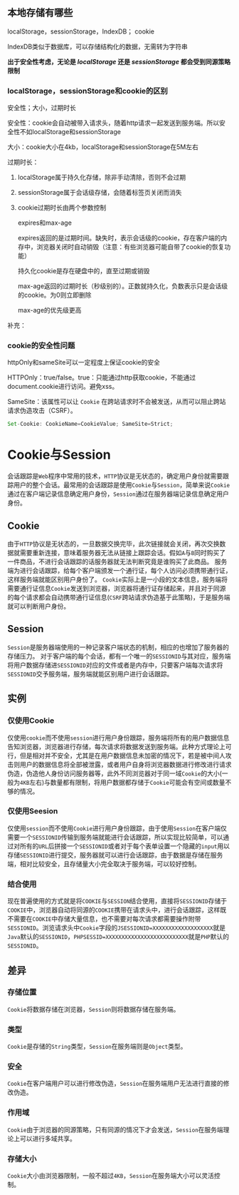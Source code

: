 ## 本地存储有哪些

localStorage，sessionStorage，IndexDB； cookie

IndexDB类似于数据库，可以存储结构化的数据，无需转为字符串

**出于安全性考虑，无论是 *localStorage* 还是 *sessionStorage* 都会受到同源策略限制**

### localStorage，sessionStorage和cookie的区别

安全性；大小，过期时长

安全性：cookie会自动被带入请求头，随着http请求一起发送到服务端。所以安全性不如localStorage和sessionStorage

大小：cookie大小在4kb，localStorage和sessionStorage在5M左右

过期时长：

1. localStorage属于持久化存储，除非手动清除，否则不会过期

2. sessionStorage属于会话级存储，会随着标签页关闭而消失

3. cookie过期时长由两个参数控制

   expires和max-age

   expires返回的是过期时间。缺失时，表示会话级的cookie，存在客户端的内存中，浏览器关闭时自动销毁（注意：有些浏览器可能自带了cookie的恢复功能）

   持久化cookie是存在硬盘中的，直至过期或销毁

   max-age返回的过期时长（秒级别的）。正数就持久化，负数表示只是会话级的cookie。为0则立即删除

   max-age的优先级更高

补充：

### cookie的安全性问题

httpOnly和sameSite可以一定程度上保证cookie的安全

HTTPOnly：true/false。true：只能通过http获取cookie，不能通过document.cookie进行访问。避免xss。

SameSite：该属性可以让 `Cookie` 在跨站请求时不会被发送，从而可以阻止跨站请求伪造攻击（CSRF）。

```js
Set-Cookie: CookieName=CookieValue; SameSite=Strict;
```

# 

# Cookie与Session

会话跟踪是`Web`程序中常用的技术，`HTTP`协议是无状态的，确定用户身份就需要跟踪用户的整个会话。最常用的会话跟踪是使用`Cookie`与`Session`，简单来说`Cookie`通过在客户端记录信息确定用户身份，`Session`通过在服务器端记录信息确定用户身份。

## Cookie

由于`HTTP`协议是无状态的，一旦数据交换完毕，此次链接就会关闭，再次交换数据就需要重新连接，意味着服务器无法从链接上跟踪会话。假如`A`与`B`同时购买了一件商品，不进行会话跟踪的话服务器就无法判断究竟是谁购买了此商品。
服务端为进行会话跟踪，给每个客户端颁发一个通行证，每个人访问必须携带通行证，这样服务端就能区别用户身份了。
`Cookie`实际上是一小段的文本信息，服务端将需要通行证信息`Cookie`发送到浏览器，浏览器将通行证存储起来，并且对于同源的每个请求都会自动携带通行证信息(`CSRF`跨站请求伪造基于此策略)，于是服务端就可以判断用户身份。

## Session

`Session`是服务器端使用的一种记录客户端状态的机制，相应的也增加了服务器的存储压力。
对于客户端的每个会话，都有一个唯一的`SESSIONID`与其对应，服务端将用户数据存储进`SESSIONID`对应的文件或者是内存中，只要客户端每次请求将`SESSIONID`交予服务端，服务端就能区别用户进行会话跟踪。

## 实例

### 仅使用Cookie

仅使用`cookie`而不使用`session`进行用户身份跟踪，服务端将所有的用户数据信息告知浏览器，浏览器进行存储，每次请求将数据发送到服务端。此种方式理论上可行，但是相对并不安全，尤其是在用户数据信息未加密的情况下，若是被中间人攻击则用户的数据信息将全部被泄露，或者用户自身将浏览器数据进行修改进行请求伪造，伪造他人身份访问服务器等，此外不同浏览器对于同一域`Cookie`的大小(一般为`4KB`左右)与数量都有限制，将用户数据都存储于`Cookie`可能会有空间或数量不够的情况。

### 仅使用Seesion

仅使用`session`而不使用`Cookie`进行用户身份跟踪，由于使用`Session`在客户端仅需要一个`SESSIONID`传输到服务端就能进行会话跟踪，所以实现比较简单，可以通过对所有的`URL`后拼接一个`SESSIONID`或者对于每个表单设置一个隐藏的`input`用以存储`SESSIONID`进行提交，服务器就可以进行会话跟踪，由于数据是存储在服务端，相对比较安全，且存储量大小完全取决于服务端，可以较好控制。

### 结合使用

现在普遍使用的方式就是将`COOKIE`与`SESSION`结合使用，直接将`SESSIONID`存储于`COOKIE`中，浏览器自动将同源的`COOKIE`携带在请求头中，进行会话跟踪，这样既不需要在`COOKIE`中存储大量信息，也不需要对每次请求都需要操作附带`SESSIONID`。浏览请求头中`Cookie`字段的`JSESSIONID=XXXXXXXXXXXXXXXXXXX`就是`Java`默认的`SESSIONID`，`PHPSESSID=XXXXXXXXXXXXXXXXXXXXXXXXXX`就是`PHP`默认的`SESSIONID`。

## 差异

### 存储位置

`Cookie`将数据存储在浏览器，`Session`则将数据存储在服务端。

### 类型

`Cookie`是存储的`String`类型，`Session`在服务端则是`Object`类型。

### 安全

`Cookie`在客户端用户可以进行修改伪造，`Session`在服务端用户无法进行直接的修改伪造。

### 作用域

`Cookie`由于浏览器的同源策略，只有同源的情况下才会发送，`Session`在服务端理论上可以进行多域共享。

### 存储大小

`Cookie`大小由浏览器限制，一般不超过`4KB`，`Session`在服务端大小可以灵活控制。